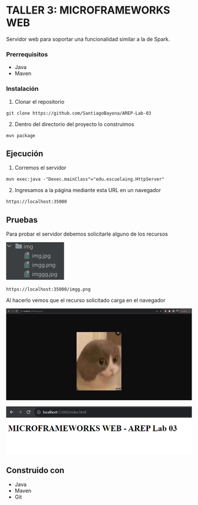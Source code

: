 # TALLER 3: MICROFRAMEWORKS WEB

Servidor web para soportar una funcionalidad similar a la de Spark.

### Prerrequisitos
- Java
- Maven

### Instalación

1. Clonar el repositorio

```
git clone https://github.com/SantiagoBayona/AREP-Lab-03
```

2. Dentro del directorio del proyecto lo construimos

```
mvn package
```

## Ejecución

1. Corremos el servidor

```
mvn exec:java -"Dexec.mainClass"="edu.escuelaing.HttpServer"
```

2. Ingresamos a la página mediante esta URL en un navegador

```
https://localhost:35000
```

## Pruebas

Para probar el servidor debemos solicitarle alguno de los recursos

![src/main/resources/img/](readme/Carpeta.png)

```
https://localhost:35000/imgg.png
```

Al hacerlo vemos que el recurso solicitado carga en el navegador

![src/main/resources/img/](readme/Prueba.png)

![src/main/resources/img/](readme/index.png)


## Construido con

* Java
* Maven
* Git
